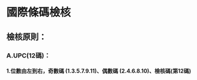 # 國際條碼檢核
  ## 檢核原則：
  ###     A.UPC(12碼)：
  ####         1.位數由左到右，奇數碼 (1.3.5.7.9.11)、偶數碼 (2.4.6.8.10)、檢核碼(第12碼)
